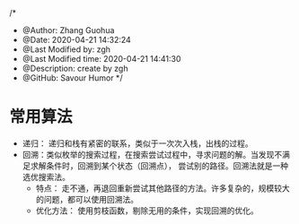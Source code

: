 /*
* @Author: Zhang Guohua
* @Date:   2020-04-21 14:32:24
* @Last Modified by:   zgh
* @Last Modified time: 2020-04-21 14:41:30
* @Description: create by zgh
* @GitHub: Savour Humor
*/

# 常用算法

- 递归： 递归和栈有紧密的联系，类似于一次次入栈，出栈的过程。
- 回溯：类似枚举的搜索过程，在搜索尝试过程中，寻求问题的解。当发现不满足求解条件时，回溯到某个状态（回溯点）， 尝试别的路径。回溯法就是一种选优搜索法。
    + 特点： 走不通，再退回重新尝试其他路径的方法。许多复杂的，规模较大的问题，都可以使用回溯法。
    + 优化方法： 使用剪枝函数，剔除无用的条件，实现回溯的优化。
